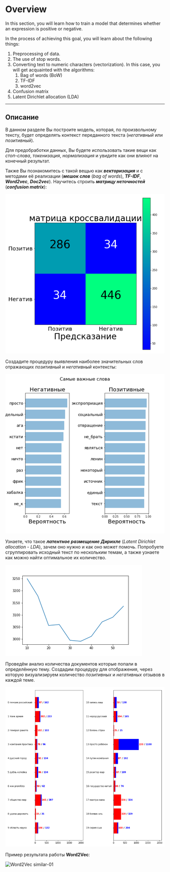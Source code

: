 # Overview

In this section, you will learn how to train a model that determines whether an expression is positive or negative.

In the process of achieving this goal, you will learn about the following things:
1. Preprocessing of data.
1. The use of stop words.
1. Converting text to numeric characters (vectorization). In this case, you will get acquainted with the algorithms:
    1. Bag of words (BoW)
    1. TF-IDF
    1. word2vec
1. Confusion matrix
1. Latent Dirichlet allocation (LDA)

---

## Описание

В данном разделе Вы построите модель, которая, по произвольному тексту, будет определять контекст переданного текста (_негативный_ или _позитивный_).

Для предобработки данных, Вы будете использовать такие вещи как _стоп-слова_, _токенизация_, _нормализация_ и увидите как они влияют на конечный результат.

Также Вы познакомитесь с такой вещью как ___векторизация___ и с методами её реализации (___мешок слов___ (_bag of words_), ___TF-IDF___, ___Word2vec___, ___Doc2vec___).
Научитесь строить ___матрицу неточностей___ (___confusion matrix___):

![confusion_matrix-01](../images/part02/confusion_matrix-01.png)

Создадите процедуру выявления наиболее значительных слов отражающих _позитивный_ и _негативный_ контексты:

![important_words-01](../images/part02/important_words-01.png)

Узнаете, что такое ___латентное размещение Дирихле___ (_Latent Dirichlet allocation_ - _LDA_), зачем оно нужно и как оно может помочь.
Попробуете сгруппировать исходный текст по нескольким темам, а также узнаете как можно найти оптимальное их количество.

![optimal_themes-01](../images/part02/optimal_themes-01.png)

Проведём анализ количества документов которые попали в определённую тему.
Создадим процедуру для отображения, через которую визуализируем количество _позитивных_ и _негативных_ отзывов в каждой теме.

![result-01](../images/part02/result-01.png)

Пример результата работы **Word2Vec**:

![Word2Vec similar-01](../images/part02/word2vec_similar-02.gif)
